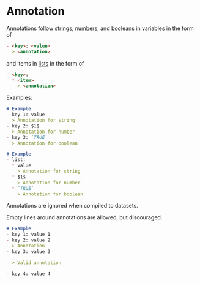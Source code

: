 # Annotation

Annotations follow
[strings](/Language/Basic/Variable.html#string),
[numbers](/Language/Basic/Variable.html#number),
and
[booleans](/Language/Basic/Variable.html#boolean)
in variables in the form of
```markdown
- <key>: <value>
  > <annotation>
```
and items in [lists](/Language/Basic/Variable.html#list) in the form of

```markdown
- <key>:
  * <item>
    > <annotation>
```

Examples:

```markdown
# Example
- key 1: value
  > Annotation for string
- key 2: $1$
  > Annotation for number
- key 3: `TRUE`
  > Annotation for boolean
```
<EditorLite item="annotation1" />

```markdown
# Example
- list:
  * value
    > Annotation for string
  * $1$
    > Annotation for number
  * `TRUE`
    > Annotation for boolean
```
<EditorLite item="annotation2" />

Annotations are ignored when compiled to datasets.

Empty lines around annotations are allowed, but discouraged.

```markdown
# Example
- key 1: value 1
- key 2: value 2
  > Annotation
- key 3: value 3

  > Valid annotation

- key 4: value 4
```
<EditorLite item="annotation3" />
